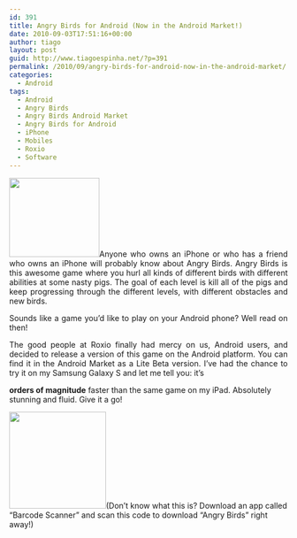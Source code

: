 ```yaml
---
id: 391
title: Angry Birds for Android (Now in the Android Market!)
date: 2010-09-03T17:51:16+00:00
author: tiago
layout: post
guid: http://www.tiagoespinha.net/?p=391
permalink: /2010/09/angry-birds-for-android-now-in-the-android-market/
categories:
  - Android
tags:
  - Android
  - Angry Birds
  - Angry Birds Android Market
  - Angry Birds for Android
  - iPhone
  - Mobiles
  - Roxio
  - Software
---
```

<p style="text-align: justify;">
  <a href="http://www.tiagoespinha.net/wp-content/uploads/2010/09/android_bird.jpg" rel="lightbox[391]" title="android_bird"><img class="size-full wp-image-393 alignleft" title="android_bird" src="http://www.tiagoespinha.net/wp-content/uploads/2010/09/android_bird.jpg" alt="" width="163" height="143" /></a>Anyone who owns an iPhone or who has a friend who owns an iPhone will probably know about Angry Birds. Angry Birds is this awesome game where you hurl all kinds of different birds with different abilities at some nasty pigs. The goal of each level is kill all of the pigs and keep progressing through the different levels, with different obstacles and new birds.
</p>

<p style="text-align: justify;">
  Sounds like a game you&#8217;d like to play on your Android phone? Well read on then!
</p>

<p style="text-align: justify;">
  <!--more-->The good people at Roxio finally had mercy on us, Android users, and decided to release a version of this game on the Android platform. You can find it in the Android Market as a Lite Beta version. I&#8217;ve had the chance to try it on my Samsung Galaxy S and let me tell you: it&#8217;s 
  
  <strong>orders of magnitude</strong> faster than the same game on my iPad. Absolutely stunning and fluid. Give it a go!
</p>

<a href="http://www.tiagoespinha.net/wp-content/uploads/2010/09/angrybirds.png" rel="lightbox[391]" title="angrybirds"><img class="aligncenter size-full wp-image-392" title="angrybirds" src="http://www.tiagoespinha.net/wp-content/uploads/2010/09/angrybirds.png" alt="" width="175" height="175" /></a>(Don&#8217;t know what this is? Download an app called &#8220;Barcode Scanner&#8221; and scan this code to download &#8220;Angry Birds&#8221; right away!)